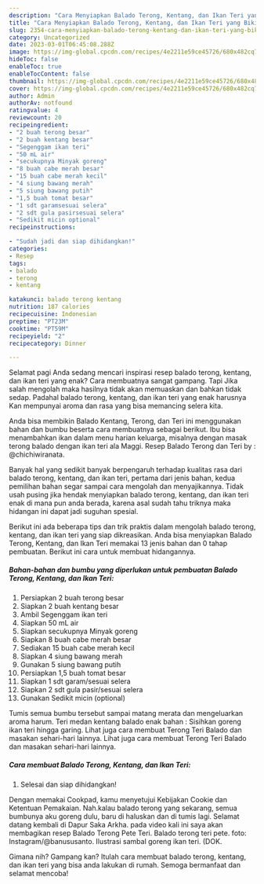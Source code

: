 ```yaml
---
description: "Cara Menyiapkan Balado Terong, Kentang, dan Ikan Teri yang Bikin Ngiler"
title: "Cara Menyiapkan Balado Terong, Kentang, dan Ikan Teri yang Bikin Ngiler"
slug: 2354-cara-menyiapkan-balado-terong-kentang-dan-ikan-teri-yang-bikin-ngiler
category: Uncategorized
date: 2023-03-01T06:45:08.288Z
image: https://img-global.cpcdn.com/recipes/4e2211e59ce45726/680x482cq70/balado-terong-kentang-dan-ikan-teri-foto-resep-utama.jpg
hideToc: false
enableToc: true
enableTocContent: false
thumbnail: https://img-global.cpcdn.com/recipes/4e2211e59ce45726/680x482cq70/balado-terong-kentang-dan-ikan-teri-foto-resep-utama.jpg
cover: https://img-global.cpcdn.com/recipes/4e2211e59ce45726/680x482cq70/balado-terong-kentang-dan-ikan-teri-foto-resep-utama.jpg
author: Admin
authorAv: notfound
ratingvalue: 4
reviewcount: 20
recipeingredient:
- "2 buah terong besar"
- "2 buah kentang besar"
- "Segenggam ikan teri"
- "50 mL air"
- "secukupnya Minyak goreng"
- "8 buah cabe merah besar"
- "15 buah cabe merah kecil"
- "4 siung bawang merah"
- "5 siung bawang putih"
- "1,5 buah tomat besar"
- "1 sdt garamsesuai selera"
- "2 sdt gula pasirsesuai selera"
- "Sedikit micin optional"
recipeinstructions:

- "Sudah jadi dan siap dihidangkan!"
categories:
- Resep
tags:
- balado
- terong
- kentang

katakunci: balado terong kentang 
nutrition: 187 calories
recipecuisine: Indonesian
preptime: "PT23M"
cooktime: "PT59M"
recipeyield: "2"
recipecategory: Dinner

---
```



Selamat pagi Anda sedang mencari inspirasi resep balado terong, kentang, dan ikan teri yang enak? Cara membuatnya sangat gampang. Tapi Jika salah mengolah maka hasilnya tidak akan memuaskan dan bahkan tidak sedap. Padahal balado terong, kentang, dan ikan teri yang enak harusnya Kan mempunyai aroma dan rasa yang bisa memancing selera kita.


Anda bisa membikin Balado Kentang, Terong, dan Teri ini menggunakan bahan dan bumbu beserta cara membuatnya sebagai berikut. Ibu bisa menambahkan ikan dalam menu harian keluarga, misalnya dengan masak terong balado dengan ikan teri ala Maggi. Resep Balado Terong dan Teri by : @chichiwiranata.

Banyak hal yang sedikit banyak berpengaruh terhadap kualitas rasa dari balado terong, kentang, dan ikan teri, pertama dari jenis bahan, kedua pemilihan bahan segar sampai cara mengolah dan menyajikannya. Tidak usah pusing jika hendak menyiapkan balado terong, kentang, dan ikan teri enak di mana pun anda berada, karena asal sudah tahu triknya maka hidangan ini dapat jadi suguhan spesial.


Berikut ini ada beberapa tips dan trik praktis dalam mengolah balado terong, kentang, dan ikan teri yang siap dikreasikan. Anda bisa menyiapkan Balado Terong, Kentang, dan Ikan Teri memakai 13 jenis bahan dan 0 tahap pembuatan. Berikut ini cara untuk membuat hidangannya.

<!--inarticleads1-->

##### Bahan-bahan dan bumbu yang diperlukan untuk pembuatan Balado Terong, Kentang, dan Ikan Teri:

1. Persiapkan 2 buah terong besar
1. Siapkan 2 buah kentang besar
1. Ambil Segenggam ikan teri
1. Siapkan 50 mL air
1. Siapkan secukupnya Minyak goreng
1. Siapkan 8 buah cabe merah besar
1. Sediakan 15 buah cabe merah kecil
1. Siapkan 4 siung bawang merah
1. Gunakan 5 siung bawang putih
1. Persiapkan 1,5 buah tomat besar
1. Siapkan 1 sdt garam/sesuai selera
1. Siapkan 2 sdt gula pasir/sesuai selera
1. Gunakan Sedikit micin (optional)


Tumis semua bumbu tersebut sampai matang merata dan mengeluarkan aroma harum. Teri medan kentang balado enak bahan : Sisihkan goreng ikan teri hingga garing. Lihat juga cara membuat Terong Teri Balado dan masakan sehari-hari lainnya. Lihat juga cara membuat Terong Teri Balado dan masakan sehari-hari lainnya. 

<!--inarticleads2-->

##### Cara membuat Balado Terong, Kentang, dan Ikan Teri:


1. Selesai dan siap dihidangkan!

Dengan memakai Cookpad, kamu menyetujui Kebijakan Cookie dan Ketentuan Pemakaian. Nah.kalau balado terong yang sekarang, semua bumbunya aku goreng dulu, baru di haluskan dan di tumis lagi. Selamat datang kembali di Dapur Saka Arkha. pada video kali ini saya akan membagikan resep Balado Terong Pete Teri. Balado terong teri pete. foto: Instagram/@banususanto. Ilustrasi sambal goreng ikan teri. (DOK. 

Gimana nih? Gampang kan? Itulah cara membuat balado terong, kentang, dan ikan teri yang bisa anda lakukan di rumah. Semoga bermanfaat dan selamat mencoba!
